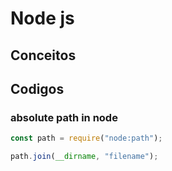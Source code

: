 # Node js

## Conceitos

## Codigos

### absolute path in node

```js
const path = require("node:path");

path.join(__dirname, "filename");
```

